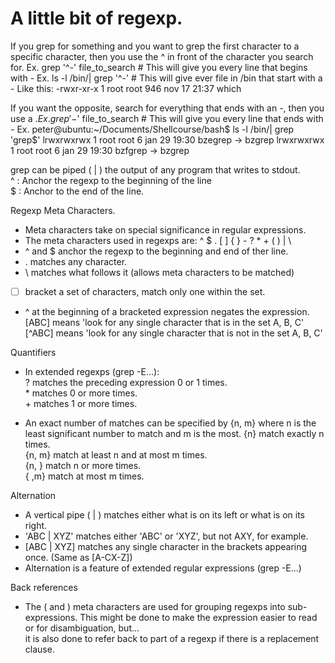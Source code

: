 # A little bit of regexp. 
If you grep for something and you want to grep the first character to a specific character, then you use the ^ in front of the character you search for. 
Ex. grep '^-' file_to_search 	# This will give you every line that begins with - 
Ex. ls -l /bin/| grep '^-'		# This will give ever file in /bin that start with a - 
Like this: -rwxr-xr-x 1 root root     946 nov 17 21:37 which

If you want the opposite, search for everything that ends with an -, then you use a $. 
Ex. grep '-$' file_to_search 	# This will give you every line that ends with - 
Ex. peter@ubuntu:~/Documents/Shellcourse/bash$ ls -l /bin/| grep 'grep$'
lrwxrwxrwx 1 root root       6 jan 29 19:30 bzegrep -> bzgrep
lrwxrwxrwx 1 root root       6 jan 29 19:30 bzfgrep -> bzgrep

grep can be piped ( | ) the output of any program that writes to stdout.  
^ : Anchor the regexp to the beginning of the line  
$ : Anchor to the end of the line.  

Regexp Meta Characters. 
* Meta characters take on special significance in regular expressions. 
* The meta characters used in regexps are: ^ $ . [ ] { } - ? * + ( ) | \ 
* ^ and $ anchor the regexp to the beginning and end of ther line. 
* . matches any character. 
* \ matches what follows it (allows meta characters to be matched) 
* [ ] bracket a set of characters, match only one within the set. 
* ^ at the beginning of a bracketed expression negates the expression. 
[ABC] means 'look for any single character that is in the set A, B, C' 
[^ABC] means 'look for any single character that is not in the set A, B, C' 

Quantifiers 
* In extended regexps (grep -E...):  
  ? matches the preceding expression 0 or 1 times.  
  \* matches 0 or more times.  
  \+ matches 1 or more times. 

* An exact number of matches can be specified by {n, m} where n is the least significant number to match and m is the most. 
  {n} match exactly n times.  
  {n, m} match at least n and at most m times.  
  {n, } match n or more times.  
  { ,m} match at most m times.  

Alternation 
* A vertical pipe ( | ) matches either what is on its left or what is on its right.  
* 'ABC | XYZ' matches either 'ABC' or 'XYZ', but not AXY, for example. 
* [ABC | XYZ] matches any single character in the brackets appearing once. (Same as [A-CX-Z]) 
* Alternation is a feature of extended regular expressions (grep -E...) 

Back references 
* The ( and ) meta characters are used for grouping regexps into sub-expressions. 
  This might be done to make the expression easier to read or for disambiguation, but...   
  it is also done to refer back to part of a regexp if there is a replacement clause.   

  

